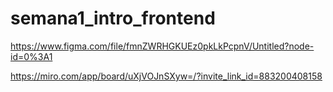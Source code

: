 # semana1_intro_frontend



https://www.figma.com/file/fmnZWRHGKUEz0pkLkPcpnV/Untitled?node-id=0%3A1

https://miro.com/app/board/uXjVOJnSXyw=/?invite_link_id=883200408158
